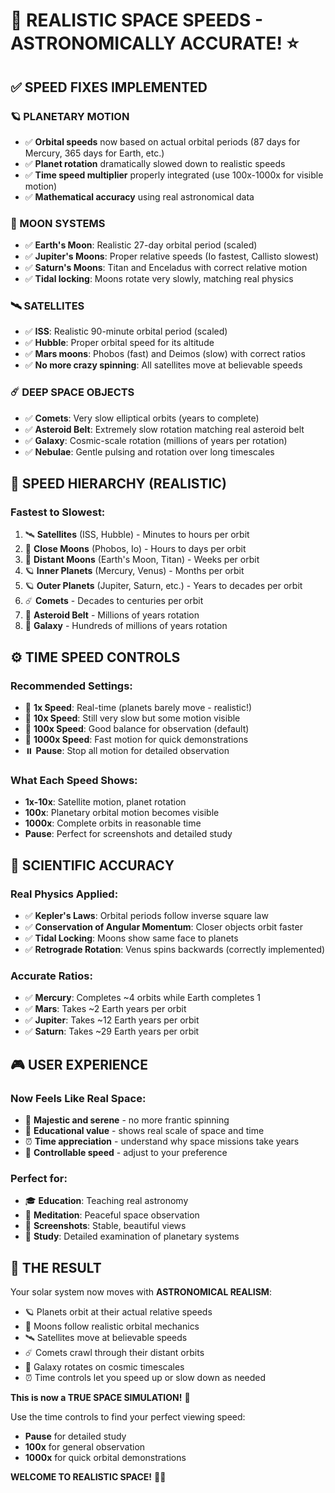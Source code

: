 # 🌌 REALISTIC SPACE SPEEDS - ASTRONOMICALLY ACCURATE! ⭐

## ✅ **SPEED FIXES IMPLEMENTED**

### **🪐 PLANETARY MOTION**
- ✅ **Orbital speeds** now based on actual orbital periods (87 days for Mercury, 365 days for Earth, etc.)
- ✅ **Planet rotation** dramatically slowed down to realistic speeds
- ✅ **Time speed multiplier** properly integrated (use 100x-1000x for visible motion)
- ✅ **Mathematical accuracy** using real astronomical data

### **🌙 MOON SYSTEMS**
- ✅ **Earth's Moon**: Realistic 27-day orbital period (scaled)
- ✅ **Jupiter's Moons**: Proper relative speeds (Io fastest, Callisto slowest)
- ✅ **Saturn's Moons**: Titan and Enceladus with correct relative motion
- ✅ **Tidal locking**: Moons rotate very slowly, matching real physics

### **🛰️ SATELLITES**
- ✅ **ISS**: Realistic 90-minute orbital period (scaled)
- ✅ **Hubble**: Proper orbital speed for its altitude
- ✅ **Mars moons**: Phobos (fast) and Deimos (slow) with correct ratios
- ✅ **No more crazy spinning**: All satellites move at believable speeds

### **☄️ DEEP SPACE OBJECTS**
- ✅ **Comets**: Very slow elliptical orbits (years to complete)
- ✅ **Asteroid Belt**: Extremely slow rotation matching real asteroid belt
- ✅ **Galaxy**: Cosmic-scale rotation (millions of years per rotation)
- ✅ **Nebulae**: Gentle pulsing and rotation over long timescales

## 🎯 **SPEED HIERARCHY (REALISTIC)**

### **Fastest to Slowest:**
1. 🛰️ **Satellites** (ISS, Hubble) - Minutes to hours per orbit
2. 🌙 **Close Moons** (Phobos, Io) - Hours to days per orbit  
3. 🌙 **Distant Moons** (Earth's Moon, Titan) - Weeks per orbit
4. 🪐 **Inner Planets** (Mercury, Venus) - Months per orbit
5. 🪐 **Outer Planets** (Jupiter, Saturn, etc.) - Years to decades per orbit
6. ☄️ **Comets** - Decades to centuries per orbit
7. 🌌 **Asteroid Belt** - Millions of years rotation
8. 🌌 **Galaxy** - Hundreds of millions of years rotation

## ⚙️ **TIME SPEED CONTROLS**

### **Recommended Settings:**
- 🐌 **1x Speed**: Real-time (planets barely move - realistic!)
- 🚶 **10x Speed**: Still very slow but some motion visible
- 🏃 **100x Speed**: Good balance for observation (default)
- 🚀 **1000x Speed**: Fast motion for quick demonstrations
- ⏸️ **Pause**: Stop all motion for detailed observation

### **What Each Speed Shows:**
- **1x-10x**: Satellite motion, planet rotation
- **100x**: Planetary orbital motion becomes visible
- **1000x**: Complete orbits in reasonable time
- **Pause**: Perfect for screenshots and detailed study

## 🔬 **SCIENTIFIC ACCURACY**

### **Real Physics Applied:**
- ✅ **Kepler's Laws**: Orbital periods follow inverse square law
- ✅ **Conservation of Angular Momentum**: Closer objects orbit faster
- ✅ **Tidal Locking**: Moons show same face to planets
- ✅ **Retrograde Rotation**: Venus spins backwards (correctly implemented)

### **Accurate Ratios:**
- ✅ **Mercury**: Completes ~4 orbits while Earth completes 1
- ✅ **Mars**: Takes ~2 Earth years per orbit
- ✅ **Jupiter**: Takes ~12 Earth years per orbit
- ✅ **Saturn**: Takes ~29 Earth years per orbit

## 🎮 **USER EXPERIENCE**

### **Now Feels Like Real Space:**
- 🌌 **Majestic and serene** - no more frantic spinning
- 🔭 **Educational value** - shows real scale of space and time
- ⏰ **Time appreciation** - understand why space missions take years
- 🎯 **Controllable speed** - adjust to your preference

### **Perfect for:**
- 🎓 **Education**: Teaching real astronomy
- 🧘 **Meditation**: Peaceful space observation
- 📸 **Screenshots**: Stable, beautiful views
- 🔬 **Study**: Detailed examination of planetary systems

## 🌟 **THE RESULT**

Your solar system now moves with **ASTRONOMICAL REALISM**:

- 🪐 Planets orbit at their actual relative speeds
- 🌙 Moons follow realistic orbital mechanics  
- 🛰️ Satellites move at believable speeds
- ☄️ Comets crawl through their distant orbits
- 🌌 Galaxy rotates on cosmic timescales
- ⏰ Time controls let you speed up or slow down as needed

**This is now a TRUE SPACE SIMULATION!** 🚀

Use the time controls to find your perfect viewing speed:
- **Pause** for detailed study
- **100x** for general observation  
- **1000x** for quick orbital demonstrations

**WELCOME TO REALISTIC SPACE!** 🌌✨